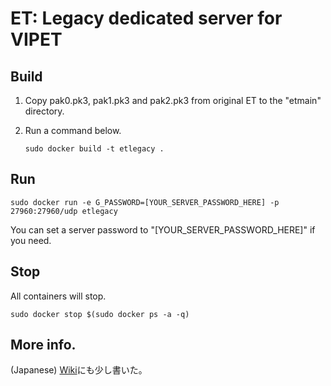 # ET: Legacy dedicated server for VIPET
## Build

  1. Copy pak0.pk3, pak1.pk3 and pak2.pk3 from original ET to the "etmain" directory.

  2. Run a command below.

      `sudo docker build -t etlegacy .`

## Run

  `sudo docker run -e G_PASSWORD=[YOUR_SERVER_PASSWORD_HERE] -p 27960:27960/udp etlegacy`

  You can set a server password to "[YOUR_SERVER_PASSWORD_HERE]" if you need.

## Stop
  All containers will stop.

  `sudo docker stop $(sudo docker ps -a -q)`

## More info.
  (Japanese) [Wiki](https://github.com/hotpot774/etlegacy/wiki)にも少し書いた。
